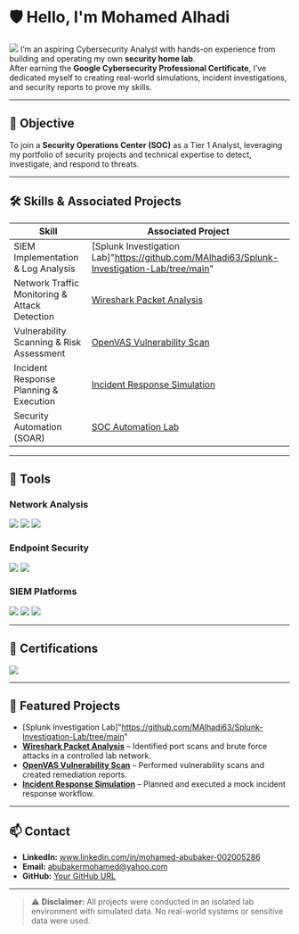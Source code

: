 # 🛡️ Hello, I'm Mohamed Alhadi 
<a href="https://www.linkedin.com/in/mohamed-abubaker-002005286"><img src="https://img.shields.io/badge/-LinkedIn-0072b1?&style=for-the-badge&logo=linkedin&logoColor=white" /></a>
I’m an aspiring Cybersecurity Analyst with hands-on experience from building and operating my own **security home lab**.  
After earning the **Google Cybersecurity Professional Certificate**, I’ve dedicated myself to creating real-world simulations, incident investigations, and security reports to prove my skills.

---

## 🎯 Objective
To join a **Security Operations Center (SOC)** as a Tier 1 Analyst, leveraging my portfolio of security projects and technical expertise to detect, investigate, and respond to threats.

---

## 🛠 Skills & Associated Projects

| Skill                                         | Associated Project |
|-----------------------------------------------|--------------------|
| SIEM Implementation & Log Analysis           | [Splunk Investigation Lab]"https://github.com/MAlhadi63/Splunk-Investigation-Lab/tree/main"|
| Network Traffic Monitoring & Attack Detection | [Wireshark Packet Analysis](./projects/network-traffic-analysis) |
| Vulnerability Scanning & Risk Assessment     | [OpenVAS Vulnerability Scan](./projects/vulnerability-scanning) |
| Incident Response Planning & Execution       | [Incident Response Simulation](./projects/incident-response) |
| Security Automation (SOAR)                   | [SOC Automation Lab](./projects/soc-automation) |

---

## 🧰 Tools

### **Network Analysis**
<div>
    <img src="https://img.shields.io/badge/-Wireshark-1679A7?&style=for-the-badge&logo=Wireshark&logoColor=white" />
    <img src="https://img.shields.io/badge/-Suricata-EF3B2D?&style=for-the-badge&logo=Suricata&logoColor=white" />
    <img src="https://img.shields.io/badge/-Zeek-777BB4?&style=for-the-badge&logo=Zeek&logoColor=white" />
</div>

### **Endpoint Security**
<div>
    <img src="https://img.shields.io/badge/-Microsoft_Defender_for_Endpoint-00A4EF?&style=for-the-badge&logo=Microsoft&logoColor=white" />
    <img src="https://img.shields.io/badge/-Velociraptor-4B275F?&style=for-the-badge&logo=Velociraptor&logoColor=white" />
</div>

### **SIEM Platforms**
<div>
    <img src="https://img.shields.io/badge/-Splunk-000000?&style=for-the-badge&logo=Splunk&logoColor=white" />
    <img src="https://img.shields.io/badge/-Elastic-005571?&style=for-the-badge&logo=Elastic&logoColor=white" />
    <img src="https://img.shields.io/badge/-Security_Onion-800000?&style=for-the-badge&logoColor=white" />
</div>

---

## 📜 Certifications
<div>
<img src="https://img.shields.io/badge/-Google_Cybersecurity_Professional-4285F4?&style=for-the-badge&logo=Google&logoColor=white" />

</div>

---

## 📂 Featured Projects

- [Splunk Investigation Lab]"https://github.com/MAlhadi63/Splunk-Investigation-Lab/tree/main"
- **[Wireshark Packet Analysis](./projects/network-traffic-analysis)** – Identified port scans and brute force attacks in a controlled lab network.
- **[OpenVAS Vulnerability Scan](./projects/vulnerability-scanning)** – Performed vulnerability scans and created remediation reports.
- **[Incident Response Simulation](./projects/incident-response)** – Planned and executed a mock incident response workflow.

---

## 📫 Contact
- **LinkedIn:** www.linkedin.com/in/mohamed-abubaker-002005286
- **Email:** abubakermohamed@yahoo.com
- **GitHub:** [Your GitHub URL](https://github.com/yourgithub)

---

> ⚠️ **Disclaimer:** All projects were conducted in an isolated lab environment with simulated data. No real-world systems or sensitive data were used.
